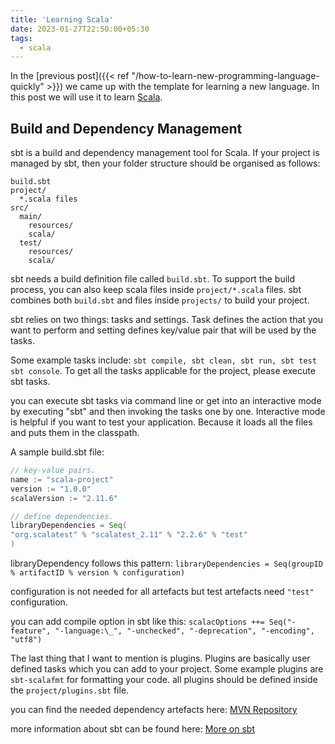 ```yaml
---
title: 'Learning Scala'
date: 2023-01-27T22:50:00+05:30
tags:
  - scala
---
```


In the [previous post]({{< ref "/how-to-learn-new-programming-language-quickly" >}}) we came up with the template for learning a new language. In this post we will use it to learn [Scala](https://www.scala-lang.org).

## Build and Dependency Management

sbt is a build and dependency management tool for Scala. If your project is managed by sbt, then your folder structure should be organised as follows:

```
build.sbt
project/
  *.scala files
src/
  main/
    resources/
    scala/
  test/
    resources/
    scala/
```

sbt needs a build definition file called `build.sbt`. To support the build process, you can also keep scala files inside `project/*.scala` files. sbt combines both `build.sbt` and files inside `projects/` to build your project.

sbt relies on two things: tasks and settings. Task defines the action that you want to perform and setting defines key/value pair that will be used by the tasks.

Some example tasks include: `sbt compile, sbt clean, sbt run, sbt test sbt console`. To get all the tasks applicable for the project, please execute sbt tasks.

you can execute sbt tasks via command line or get into an interactive mode by executing "sbt" and then invoking the tasks one by one. Interactive mode is helpful if you want to test your application. Because it loads all the files and puts them in the classpath.

A sample build.sbt file:

```scala
// key-value pairs.
name := "scala-project"
version := "1.0.0"
scalaVersion := "2.11.6"

// define dependencies.
libraryDependencies = Seq(
"org.scalatest" % "scalatest_2.11" % "2.2.6" % "test"
)
```

libraryDependency follows this pattern: `libraryDependencies = Seq(groupID % artifactID % version % configuration)`

configuration is not needed for all artefacts but test artefacts need `"test"` configuration.

you can add compile option in sbt like this:
`scalacOptions ++= Seq("-feature", "-language:\_", "-unchecked", "-deprecation", "-encoding", "utf8")`

The last thing that I want to mention is plugins. Plugins are basically user defined tasks which you can add to your project. Some example plugins are `sbt-scalafmt` for formatting your code. all plugins should be defined inside the `project/plugins.sbt` file.

you can find the needed dependency artefacts here: [MVN Repository](https://mvnrepository.com)

more information about sbt can be found here: [More on sbt](https://www.scala-sbt.org/1.x/docs/sbt-by-example.html)